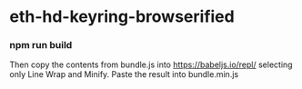 # eth-hd-keyring-browserified

### npm run build

Then copy the contents from bundle.js into https://babeljs.io/repl/ selecting only Line Wrap and Minify. 
Paste the result into bundle.min.js
